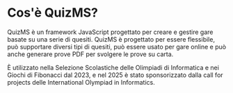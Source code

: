 # Cos'è QuizMS?

QuizMS è un framework JavaScript progettato per creare e gestire gare basate su una serie di quesiti. QuizMS è progettato per essere flessibile, può supportare diversi tipi di quesiti, può essere usato per gare online e può anche generare prove PDF per svolgere le prove su carta.

È utilizzato nella Selezione Scolastiche delle Olimpiadi di Informatica e nei Giochi di Fibonacci dal 2023,
e nel 2025 è stato sponsorizzato dalla call for projects delle International Olympiad in Informatics.
